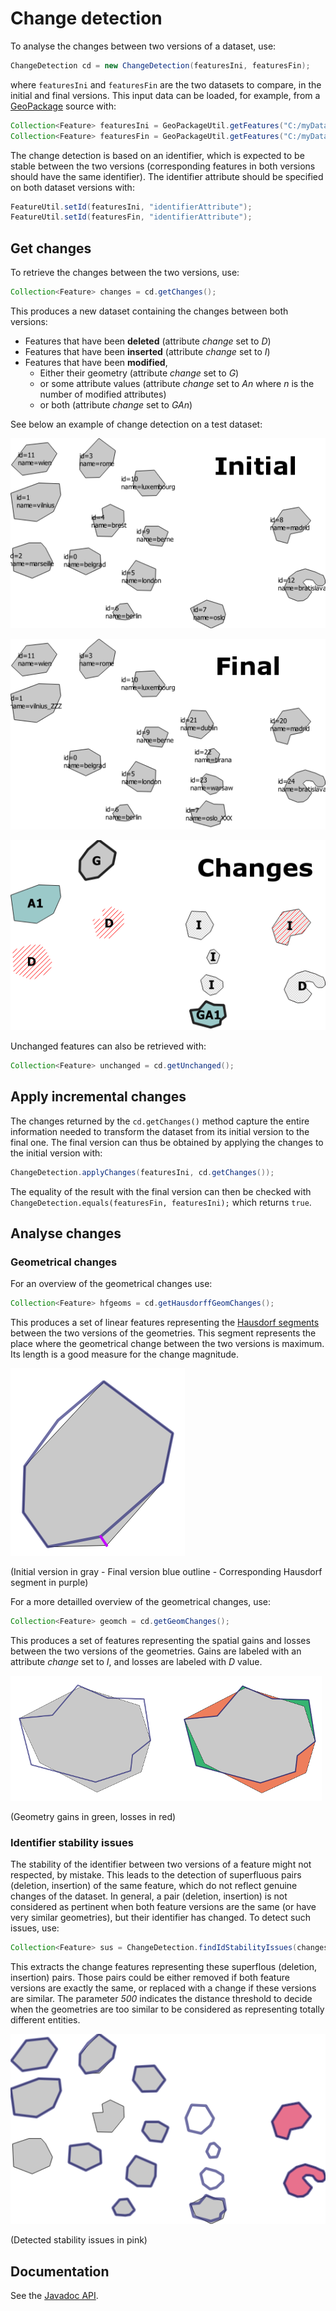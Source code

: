 # Change detection

To analyse the changes between two versions of a dataset, use:

```java
ChangeDetection cd = new ChangeDetection(featuresIni, featuresFin);
```

where `featuresIni` and `featuresFin` are the two datasets to compare, in the initial and final versions. This input data can be loaded, for example, from a [GeoPackage](https://www.geopackage.org/) source with:

```java
Collection<Feature> featuresIni = GeoPackageUtil.getFeatures("C:/myDatasetVersion2015.gpkg");
Collection<Feature> featuresFin = GeoPackageUtil.getFeatures("C:/myDatasetVersion2020.gpkg");
```

The change detection is based on an identifier, which is expected to be stable between the two versions (corresponding features in both versions should have the same identifier). The identifier attribute should be specified on both dataset versions with:

```java
FeatureUtil.setId(featuresIni, "identifierAttribute");
FeatureUtil.setId(featuresFin, "identifierAttribute");
```

## Get changes

To retrieve the changes between the two versions, use:

```java
Collection<Feature> changes = cd.getChanges();
```

This produces a new dataset containing the changes between both versions:
- Features that have been **deleted** (attribute *change* set to *D*)
- Features that have been **inserted** (attribute *change* set to *I*)
- Features that have been **modified**,
    * Either their geometry (attribute *change* set to *G*)
    * or some attribute values (attribute *change* set to *An* where *n* is the number of modified attributes)
    * or both (attribute *change* set to *GAn*)

See below an example of change detection on a test dataset:

<kbd><img src="img/ini.png" /></kbd>

<kbd><img src="img/fin.png" /></kbd>

<kbd><img src="img/changes.png" /></kbd>

Unchanged features can also be retrieved with:

```java
Collection<Feature> unchanged = cd.getUnchanged();
```

## Apply incremental changes

The changes returned by the ``cd.getChanges()`` method capture the entire information needed to transform the dataset from its initial version to the final one. The final version can thus be obtained by applying the changes to the initial version with:

```java
ChangeDetection.applyChanges(featuresIni, cd.getChanges());
```

The equality of the result with the final version can then be checked with ``ChangeDetection.equals(featuresFin, featuresIni);`` which returns ``true``.

## Analyse changes

### Geometrical changes

For an overview of the geometrical changes use: 

```java
Collection<Feature> hfgeoms = cd.getHausdorffGeomChanges();
```

This produces a set of linear features representing the [Hausdorf segments](https://en.wikipedia.org/wiki/Hausdorff_distance) between the two versions of the geometries. This segment represents the place where the geometrical change between the two versions is maximum. Its length is a good measure for the change magnitude.

<kbd><img src="img/hausdorf_segment.png" /></kbd>

(Initial version in gray - Final version blue outline - Corresponding Hausdorf segment in purple)

For a more detailled overview of the geometrical changes, use:

```java
Collection<Feature> geomch = cd.getGeomChanges();
```
This produces a set of features representing the spatial gains and losses between the two versions of the geometries. Gains are labeled with an attribute *change* set to *I*, and losses are labeled with *D* value.

<kbd><img src="img/geomch.png" /></kbd>

(Geometry gains in green, losses in red)

### Identifier stability issues

The stability of the identifier between two versions of a feature might not respected, by mistake. This leads to the detection of superfluous pairs (deletion, insertion) of the same feature, which do not reflect genuine changes of the dataset. In general, a pair (deletion, insertion) is not considered as pertinent when both feature versions are the same (or have very similar geometries), but their identifier has changed. To detect such issues, use:

```java
Collection<Feature> sus = ChangeDetection.findIdStabilityIssues(changes, 500);
```

This extracts the change features representing these superflous (deletion, insertion) pairs. Those pairs could be either removed if both feature versions are exactly the same, or replaced with a change if these versions are similar. The parameter *500* indicates the distance threshold to decide when the geometries are too similar to be considered as representing totally different entities.

<kbd><img src="img/id_stab_issues.png" /></kbd>

(Detected stability issues in pink)

## Documentation

See the [Javadoc API](https://eurostat.github.io/JGiscoTools/src/site/apidocs/eu/europa/ec/eurostat/jgiscotools/changedetection/ChangeDetection.html).
